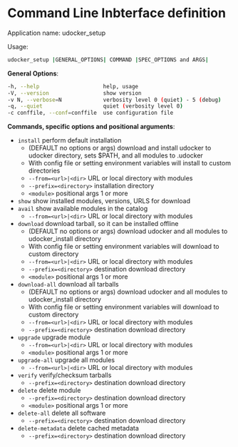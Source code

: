 # Command Line Inbterface definition

Application name: udocker_setup

Usage:

```bash
udocker_setup |GENERAL_OPTIONS| COMMAND |SPEC_OPTIONS and ARGS|
```

**General Options**:

```bash
-h, --help                    help, usage
-V, --version                 show version
-v N, --verbose=N             verbosity level 0 (quiet) - 5 (debug)
-q, --quiet                   quiet (verbosity level 0)
-c conffile, --conf=conffile  use configuration file
```

**Commands, specific options and positional arguments**:

* `install`    perform default installation
  * (DEFAULT no options or args) download and install udocker to udocker directory, sets $PATH, and all modules to .udocker
  * With config file or setting environment variables will install to custom directories
  * `--from=<url>|<dir>`     URL or local directory with modules
  * `--prefix=<directory>`   installation directory
  * `<module>`               positional args 1 or more
* `show`       show installed modules, versions, URLS for download
* `avail`      show available modules in the catalog
  * `--from=<url>|<dir>`     URL or local directory with modules
* `download`   download tarball, so it can be installed offline
  * (DEFAULT no options or args) download udocker and all modules to udocker_install directory
  * With config file or setting environment variables will download to custom directory
  * `--from=<url>|<dir>`     URL or local directory with modules
  * `--prefix=<directory>`   destination download directory
  * `<module>`               positional args 1 or more
* `download-all`     download all tarballs
  * (DEFAULT no options or args) download udocker and all modules to udocker_install directory
  * With config file or setting environment variables will download to custom directory
  * `--from=<url>|<dir>`     URL or local directory with modules
  * `--prefix=<directory>`   destination download directory
* `upgrade`          upgrade module
  * `--from=<url>|<dir>`     URL or local directory with modules
  * `<module>`               positional args 1 or more
* `upgrade-all`      upgrade all modules
  * `--from=<url>|<dir>`     URL or local directory with modules
* `verify`           verify/checksum tarballs
  * `--prefix=<directory>`   destination download directory
* `delete`           delete module
  * `--prefix=<directory>`   destination download directory
  * `<module>`               positional args 1 or more
* `delete-all`       delete all software
  * `--prefix=<directory>`   destination download directory
* `delete-metadata`  delete cached metadata
  * `--prefix=<directory>`   destination download directory
